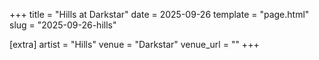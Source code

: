 +++
title = "Hills at Darkstar"
date = 2025-09-26
template = "page.html"
slug = "2025-09-26-hills"

[extra]
artist = "Hills"
venue = "Darkstar"
venue_url = ""
+++
